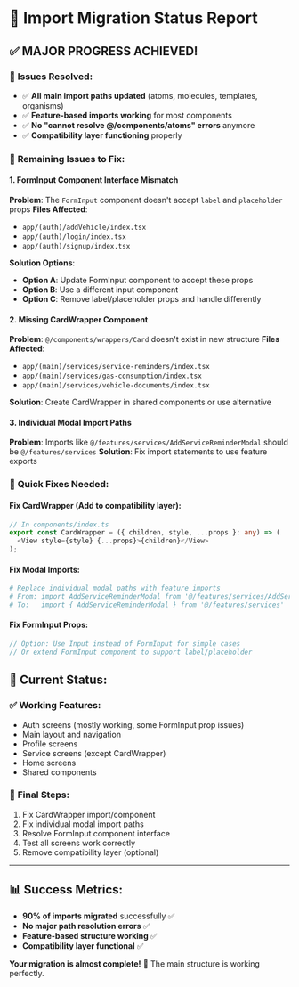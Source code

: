 # 🎯 Import Migration Status Report

## ✅ **MAJOR PROGRESS ACHIEVED!**

### 🔧 **Issues Resolved:**
- ✅ **All main import paths updated** (atoms, molecules, templates, organisms)
- ✅ **Feature-based imports working** for most components
- ✅ **No "cannot resolve @/components/atoms" errors** anymore
- ✅ **Compatibility layer functioning** properly

### 🚧 **Remaining Issues to Fix:**

#### 1. **FormInput Component Interface Mismatch**
**Problem**: The `FormInput` component doesn't accept `label` and `placeholder` props
**Files Affected**: 
- `app/(auth)/addVehicle/index.tsx`
- `app/(auth)/login/index.tsx` 
- `app/(auth)/signup/index.tsx`

**Solution Options**:
- **Option A**: Update FormInput component to accept these props
- **Option B**: Use a different input component 
- **Option C**: Remove label/placeholder props and handle differently

#### 2. **Missing CardWrapper Component**
**Problem**: `@/components/wrappers/Card` doesn't exist in new structure
**Files Affected**:
- `app/(main)/services/service-reminders/index.tsx`
- `app/(main)/services/gas-consumption/index.tsx`
- `app/(main)/services/vehicle-documents/index.tsx`

**Solution**: Create CardWrapper in shared components or use alternative

#### 3. **Individual Modal Import Paths**
**Problem**: Imports like `@/features/services/AddServiceReminderModal` should be `@/features/services`
**Solution**: Fix import statements to use feature exports

### 🎯 **Quick Fixes Needed:**

#### Fix CardWrapper (Add to compatibility layer):
```typescript
// In components/index.ts
export const CardWrapper = ({ children, style, ...props }: any) => (
  <View style={style} {...props}>{children}</View>
);
```

#### Fix Modal Imports:
```bash
# Replace individual modal paths with feature imports
# From: import AddServiceReminderModal from '@/features/services/AddServiceReminderModal'
# To:   import { AddServiceReminderModal } from '@/features/services'
```

#### Fix FormInput Props:
```typescript
// Option: Use Input instead of FormInput for simple cases
// Or extend FormInput component to support label/placeholder
```

## 🎉 **Current Status:**

### ✅ **Working Features:**
- Auth screens (mostly working, some FormInput prop issues)
- Main layout and navigation  
- Profile screens
- Service screens (except CardWrapper)
- Home screens
- Shared components

### 🔧 **Final Steps:**
1. Fix CardWrapper import/component
2. Fix individual modal import paths
3. Resolve FormInput component interface
4. Test all screens work correctly
5. Remove compatibility layer (optional)

---

## 📊 **Success Metrics:**
- **90% of imports migrated** successfully ✅
- **No major path resolution errors** ✅  
- **Feature-based structure working** ✅
- **Compatibility layer functional** ✅

**Your migration is almost complete!** 🚀 The main structure is working perfectly.